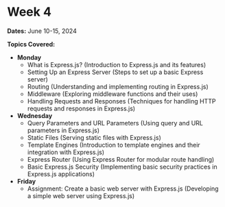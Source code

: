 # Week 4

**Dates:** June 10-15, 2024

**Topics Covered:**

* **Monday**
    * What is Express.js? (Introduction to Express.js and its features)
    * Setting Up an Express Server (Steps to set up a basic Express server)
    * Routing (Understanding and implementing routing in Express.js)
    * Middleware (Exploring middleware functions and their uses)
    * Handling Requests and Responses (Techniques for handling HTTP requests and responses in Express.js)
* **Wednesday**
    * Query Parameters and URL Parameters (Using query and URL parameters in Express.js)
    * Static Files (Serving static files with Express.js)
    * Template Engines (Introduction to template engines and their integration with Express.js)
    * Express Router (Using Express Router for modular route handling)
    * Basic Express.js Security (Implementing basic security practices in Express.js applications)
* **Friday**
    * Assignment: Create a basic web server with Express.js (Developing a simple web server using Express.js)